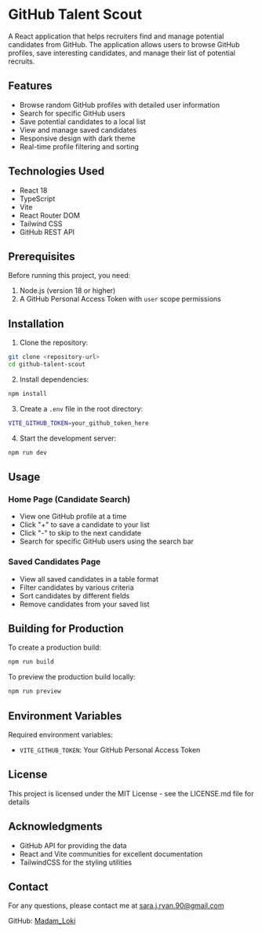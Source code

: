 # GitHub Talent Scout

A React application that helps recruiters find and manage potential candidates from GitHub. The application allows users to browse GitHub profiles, save interesting candidates, and manage their list of potential recruits.

## Features

- Browse random GitHub profiles with detailed user information
- Search for specific GitHub users
- Save potential candidates to a local list
- View and manage saved candidates
- Responsive design with dark theme
- Real-time profile filtering and sorting

## Technologies Used

- React 18
- TypeScript
- Vite
- React Router DOM
- Tailwind CSS
- GitHub REST API

## Prerequisites

Before running this project, you need:

1. Node.js (version 18 or higher)
2. A GitHub Personal Access Token with `user` scope permissions

## Installation

1. Clone the repository:

```bash
git clone <repository-url>
cd github-talent-scout
```

2. Install dependencies:

```bash
npm install
```

3. Create a `.env` file in the root directory:

```bash
VITE_GITHUB_TOKEN=your_github_token_here
```

4. Start the development server:

```bash
npm run dev
```

## Usage

### Home Page (Candidate Search)

- View one GitHub profile at a time
- Click "+" to save a candidate to your list
- Click "-" to skip to the next candidate
- Search for specific GitHub users using the search bar

### Saved Candidates Page

- View all saved candidates in a table format
- Filter candidates by various criteria
- Sort candidates by different fields
- Remove candidates from your saved list

## Building for Production

To create a production build:

```bash
npm run build
```

To preview the production build locally:

```bash
npm run preview
```

## Environment Variables

Required environment variables:

- `VITE_GITHUB_TOKEN`: Your GitHub Personal Access Token

## License

This project is licensed under the MIT License - see the LICENSE.md file for details

## Acknowledgments

- GitHub API for providing the data
- React and Vite communities for excellent documentation
- TailwindCSS for the styling utilities

## Contact

For any questions, please contact me at [sara.j.ryan.90@gmail.com](mailto:sara.j.ryan.90@gmail.com)

GitHub: [Madam_Loki](http://github.com/Madam_Loki)